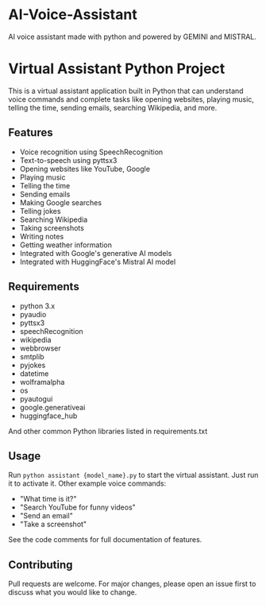 # AI-Voice-Assistant
AI voice assistant made with python and powered by GEMINI and MISTRAL.

# Virtual Assistant Python Project

This is a virtual assistant application built in Python that can understand voice commands and complete tasks like opening websites, playing music, telling the time, sending emails, searching Wikipedia, and more.

## Features

- Voice recognition using SpeechRecognition 
- Text-to-speech using pyttsx3
- Opening websites like YouTube, Google
- Playing music
- Telling the time
- Sending emails
- Making Google searches
- Telling jokes
- Searching Wikipedia
- Taking screenshots
- Writing notes
- Getting weather information
- Integrated with Google's generative AI models
- Integrated with HuggingFace's Mistral AI model

## Requirements

- python 3.x
- pyaudio
- pyttsx3
- speechRecognition
- wikipedia 
- webbrowser
- smtplib
- pyjokes
- datetime
- wolframalpha
- os
- pyautogui
- google.generativeai
- huggingface_hub

And other common Python libraries listed in requirements.txt

## Usage

Run `python assistant {model_name}.py` to start the virtual assistant. Just run it to activate it. Other example voice commands:

- "What time is it?"
- "Search YouTube for funny videos" 
- "Send an email"
- "Take a screenshot"

See the code comments for full documentation of features.

## Contributing

Pull requests are welcome. For major changes, please open an issue first to discuss what you would like to change.